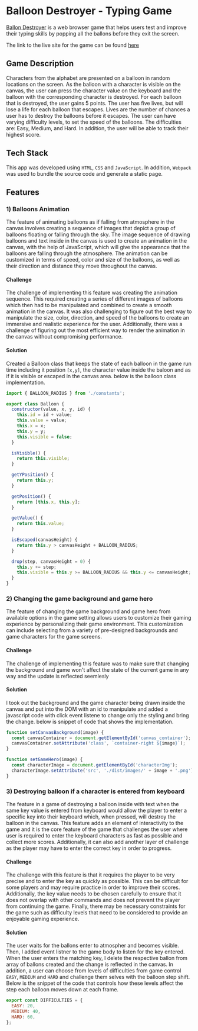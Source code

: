 # Balloon Destroyer - Typing Game

[Ballon Destroyer](https://bilalashc.github.io/Ballon_Destroyer/) is a web browser game that helps users test and improve their typing skills by popping all the ballons before they exit the screen.

The link to the live site for the game can be found [here](https://bilalashc.github.io/Ballon_Destroyer/)

## Game Description

Characters from the alphabet are presented on a balloon in random locations on the screen. As the balloon with a character is visible on the canvas, the user can press the character value on the keyboard and the balloon with the corresponding character is destroyed. For each balloon that is destroyed, the user gains 5 points. The user has five lives, but will lose a life for each balloon that escapes. Lives are the number of chances a user has to destroy the balloons before it escapes. The user can have varying difficulty levels, to set the speed of the balloons. The difficulties are: Easy, Medium, and Hard. In addition, the user will be able to track their highest score.  


## Tech Stack

This app was developed using `HTML`, `CSS` and `JavaScript`. In addition, `Webpack` was used to bundle the source code and generate a static page. 

## Features

### 1) Balloons Animation

The feature of animating balloons as if falling from atmosphere in the canvas involves creating a sequence of images that depict a group of balloons floating or falling through the sky. The image sequence of drawing balloons and text inside in the canvas is used to create an animation in the canvas, with the help of JavaScript, which will give the appearance that the balloons are falling through the atmosphere. The animation can be customized in terms of speed, color and size of the balloons, as well as their direction and distance they move throughout the canvas.

#### Challenge

The challenge of implementing this feature was creating the animation sequence. This required creating a series of different images of balloons which then had to be manipulated and combined to create a smooth animation in the canvas. It was also challenging to figure out the best way to manipulate the size, color, direction, and speed of the balloons to create an immersive and realistic experience for the user. Additionally, there was a challenge of figuring out the most efficient way to render the animation in the canvas without compromising performance.

#### Solution

Created a Balloon class that keeps the state of each balloon in the game run time including it position `[x,y]`, the character value inside the baloon and as if it is visible or escaped in the canvas area. below is the balloon class implementation.

```javascript
import { BALLOON_RADIUS } from './constants';

export class Balloon {
  constructor(value, x, y, id) {
    this.id = id + value;
    this.value = value;
    this.x = x;
    this.y = y;
    this.visible = false;
  }

  isVisible() {
    return this.visible;
  }

  getYPosition() {
    return this.y;
  }

  getPosition() {
    return [this.x, this.y];
  }

  getValue() {
    return this.value;
  }

  isEscaped(canvasHeight) {
    return this.y > canvasHeight + BALLOON_RADIUS;
  }

  drop(step, canvasHeight = 0) {
    this.y += step;
    this.visible = this.y >= BALLOON_RADIUS && this.y <= canvasHeight;
  }
}
```

### 2) Changing the game background and game hero

The feature of changing the game background and game hero from available options in the game setting allows users to customize their gaming experience by personalizing their game environment. This customization can include selecting from a variety of pre-designed backgrounds and game characters for the game screens.

#### Challenge

The challenge of implementing this feature was to make sure that changing the background and game won't affect the state of the current game in any way and the update is reflected seemlesly

#### Solution

I took out the background and the game character being drawn inside the canvas and put into the DOM with an id to manipulate and added a javascript code with click event listene to change only the styling and bring the change. below is snippet of code that shows the implementation.

```javascript
function setCanvasBackground(image) {
  const canvasContainer = document.getElementById('canvas_container');
  canvasContainer.setAttribute('class', `container-right ${image}`);
}

function setGameHero(image) {
  const characterImage = document.getElementById('characterImg');
  characterImage.setAttribute('src', './dist/images/' + image + '.png');
}
```

### 3) Destroying balloon if a character is entered from keyboard

The feature in a game of destroying a balloon inside with text when the same key value is entered from keyboard would allow the player to enter a specific key into their keyboard which, when pressed, will destroy the balloon in the canvas. This feature adds an element of interactivity to the game and it is the core feature of the game that challenges the user where user is required to enter the keyboard characters as fast as possible and collect more scores. Additionally, it can also add another layer of challenge as the player may have to enter the correct key in order to progress.

#### Challenge

The challenge with this feature is that it requires the player to be very precise and to enter the key as quickly as possible. This can be difficult for some players and may require practice in order to improve their scores. Additionally, the key value needs to be chosen carefully to ensure that it does not overlap with other commands and does not prevent the player from continuing the game. Finally, there may be necessary constraints for the game such as difficulty levels that need to be considered to provide an enjoyable gaming experience.

#### Solution

The user waits for the ballons enter to atmospher and becomes visible. Then, I added event listner to the game body to listen for the key entered. When the user enters the matching key, I delete the respective ballon from array of ballons created and the change is reflected in the canvas. In addition, a user can choose from levels of difficulties from game control `EASY`, `MEDIUM` and `HARD` and challenge them selves with the balloon step shift. Below is the snippet of the code that controls how these levels affect the step each balloon moves down at each frame.

```javascript
export const DIFFICULTIES = {
  EASY: 20,
  MEDIUM: 40,
  HARD: 60,
};
```
